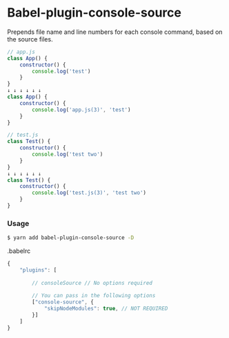 # Babel-plugin-console-source
Prepends file name and line numbers for each console command, based on the source files.

````javascript
// app.js
class App() {
    constructor() {
        console.log('test')
    }
}
↓ ↓ ↓ ↓ ↓ ↓
class App() {
    constructor() {
        console.log('app.js(3)', 'test')
    }
}

// test.js
class Test() {
    constructor() {
        console.log('test two')
    }
}
↓ ↓ ↓ ↓ ↓ ↓
class Test() {
    constructor() {
        console.log('test.js(3)', 'test two')
    }
}
````


### Usage

````bash
$ yarn add babel-plugin-console-source -D
````


.babelrc
````javascript
{
    "plugins": [
        
        // consoleSource // No options required
        
        // You can pass in the following options
        ["console-source", {
            "skipNodeModules": true, // NOT REQUIRED
        }]
    ]
}
````
